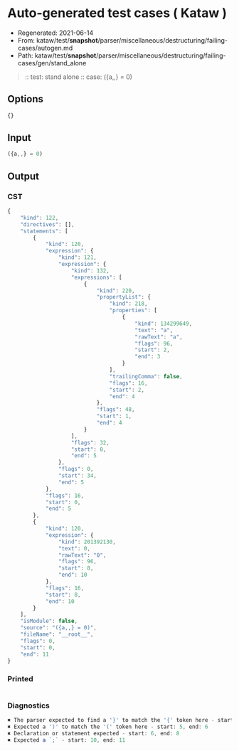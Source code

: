 # Auto-generated test cases ( Kataw )
- Regenerated: 2021-06-14
- From: kataw/test/__snapshot__/parser/miscellaneous/destructuring/failing-cases/autogen.md
- Path: kataw/test/__snapshot__/parser/miscellaneous/destructuring/failing-cases/gen/stand_alone
> :: test: stand alone
> :: case: ({a,,} = 0)
## Options

`````js
{}
`````
## Input

`````js
({a,,} = 0)
`````
## Output

### CST

```javascript
{
    "kind": 122,
    "directives": [],
    "statements": [
        {
            "kind": 120,
            "expression": {
                "kind": 121,
                "expression": {
                    "kind": 132,
                    "expressions": [
                        {
                            "kind": 220,
                            "propertyList": {
                                "kind": 218,
                                "properties": [
                                    {
                                        "kind": 134299649,
                                        "text": "a",
                                        "rawText": "a",
                                        "flags": 96,
                                        "start": 2,
                                        "end": 3
                                    }
                                ],
                                "trailingComma": false,
                                "flags": 16,
                                "start": 2,
                                "end": 4
                            },
                            "flags": 48,
                            "start": 1,
                            "end": 4
                        }
                    ],
                    "flags": 32,
                    "start": 0,
                    "end": 5
                },
                "flags": 0,
                "start": 34,
                "end": 5
            },
            "flags": 16,
            "start": 0,
            "end": 5
        },
        {
            "kind": 120,
            "expression": {
                "kind": 201392130,
                "text": 0,
                "rawText": "0",
                "flags": 96,
                "start": 8,
                "end": 10
            },
            "flags": 16,
            "start": 8,
            "end": 10
        }
    ],
    "isModule": false,
    "source": "({a,,} = 0)",
    "fileName": "__root__",
    "flags": 0,
    "start": 0,
    "end": 11
}
```

### Printed

```javascript

```

### Diagnostics

```javascript
✖ The parser expected to find a '}' to match the '{' token here - start: 4, end: 5
✖ Expected a ')' to match the '(' token here - start: 5, end: 6
✖ Declaration or statement expected - start: 6, end: 8
✖ Expected a `;` - start: 10, end: 11

```

